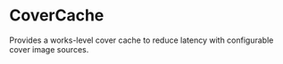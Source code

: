# CoverCache
Provides a works-level cover cache to reduce latency with configurable cover image sources.
